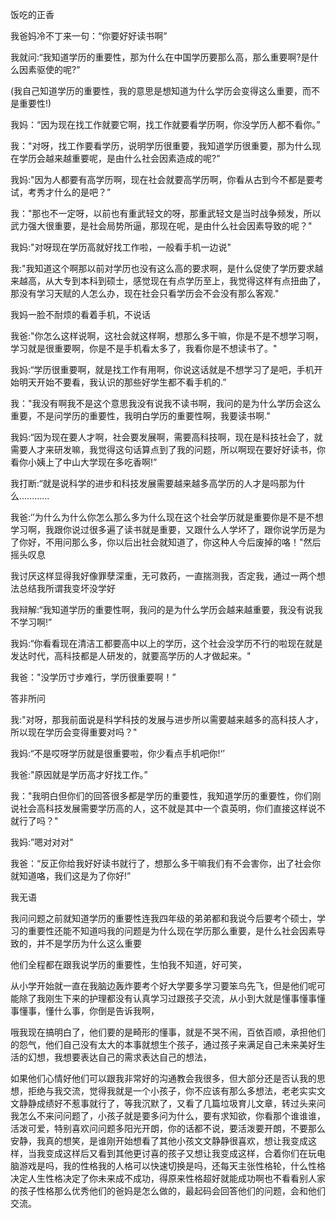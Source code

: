 

饭吃的正香

我爸妈冷不丁来一句：“你要好好读书啊”

我就问:“我知道学历的重要性，那为什么在中国学历要那么高，那么重要啊?是什么因素驱使的呢?”

(我自己知道学历的重要性，我的意思是想知道为什么学历会变得这么重要，而不是重要性!)

我妈：“因为现在找工作就要它啊，找工作就要看学历啊，你没学历人都不看你。”

我："对呀，找工作要看学历，说明学历很重要，我知道学历很重要，那为什么现在学历会越来越重要呢，是由什么社会因素造成的呢?”

我妈:"因为人都要有高学历啊，现在社会就要高学历啊，你看从古到今不都是要考试，考秀才什么的是吧？”

我："那也不一定呀，以前也有重武轻文的呀，那重武轻文是当时战争频发，所以武力强大很重要，是社会局势所逼，那现在呢，是由什么社会因素导致的呢？"

我妈:"对呀现在学历高就好找工作啦，一般看手机一边说"

我:"我知道这个啊那以前对学历也没有这么高的要求啊，是什么促使了学历要求越来越高，从大专到本科到硕士，感觉现在有点学历至上，我觉得这样有点扭曲了，那没有学习天赋的人怎么办，现在社会只看学历会不会没有那么客观."

我妈一脸不耐烦的看着手机，不说话

我爸:"你怎么这样说啊，这社会就这样啊，想那么多干嘛，你是不是不想学习啊，学习就是很重要啊，你是不是手机看太多了，我看你是不想读书了。"

我妈:“学历很重要啊，就是找工作有用啊，你说这话就是不想学习了是吧，手机开始明天开始不要看，我认识的那些好学生都不看手机的.”

我："我没有啊我不是这个意思我没有说我不读书啊，我问的是为什么学历会这么重要，不是问学历的重要性，我明白学历的重要性啊，我要读书啊.”

我妈:“因为现在要人才啊，社会要发展啊，需要高科技啊，现在是科技社会了，就需要人才来研发嘛，我觉得这句话算点到了我的问题，所以啊现在要好好读书，你看你小姨上了中山大学现在多吃香啊!”

我打断:“就是说科学的进步和科技发展需要越来越多高学历的人才是吗那为什么............

我爸:‘’为什么为什么你怎么那么多为什么现在这个社会学历就是重要你是不是不想学习啊，我跟你说过很多遍了读书就是重要，又跟什么人学坏了，跟你说学历是为了你好，不用问那么多，你以后出社会就知道了，你这种人今后废掉的咯！"然后摇头叹息

我讨厌这样显得我好像罪孽深重，无可救药，一直揣测我，否定我，通过一两个想法总结我所谓我变坏没学好

我辩解:“我知道学历的重要性啊，我问的是为什么学历会越来越重要，我没有说我不学习啊!”

我妈:“你看看现在清洁工都要高中以上的学历，这个社会没学历不行的啦现在就是发达时代，高科技都是人研发的，就要高学历的人才做起来。"

我爸："没学历寸步难行，学历很重要啊！”

答非所问

我:"对呀，那我前面说是科学科技的发展与进步所以需要越来越多的高科技人才，所以现在学历会变得重要对吗？"

我妈:“不是哎呀学历就是很重要啦，你少看点手机吧你!‘’

我爸:"原因就是学历高才好找工作。”

我："我明白但你们的回答很多都是学历的重要性，我知道学历的重要性，你们刚说社会高科技发展需要学历高的人，这不就是其中一个袁英明，你们直接这样说不就行了吗？"

我妈:”嗯对对对"

我爸：“反正你给我好好读书就行了，想那么多干嘛我们有不会害你，出了社会你就知道咯，我们这是为了你好!”

我无语

我问问题之前就知道学历的重要性连我四年级的弟弟都和我说今后要考个硕士，学习的重要性还能不知道吗我的问题是为什么现在学历那么重要，是什么社会因素导致的，并不是学历为什么这么重要

他们全程都在跟我说学历的重要性，生怕我不知道，好可笑，

从小学开始就一直在我脑边轰炸要考个好大学要多学习要笨鸟先飞，但是他们呢可能除了我刚生下来的护理都没有认真学习过跟孩子交流，从小到大就是懂事懂事懂事懂事，懂什么事，你倒是告诉我啊，

哦我现在搞明白了，他们要的是畸形的懂事，就是不哭不闹，百依百顺，承担他们的怨气，他们自己没有太大的本事就想生个孩子，通过孩子来满足自己未来美好生活的幻想，我想要表达自己的需求表达自己的想法，

如果他们心情好他们可以跟我非常好的沟通教会我很多，但大部分还是否认我的思想，拒绝与我交流，觉得我就是一个小孩子，你不应该有那么多想法，老老实实文文静静成绩好不惹事就行了，等我沉默了，又看了几篇垃圾育儿文章，转过头来问我怎么不来问问题了，小孩子就是要多问为什么，要有求知欲，你看那个谁谁谁，活泼可爱，特别喜欢问问题多阳光开朗，你的话都不说，要活泼要开朗，不要那么安静，我真的想笑，是谁刚开始想看了其他小孩文文静静很喜欢，想让我变成这样，当我变成这样后又看到其他更讨喜的孩子又想让我变成这样，合着你们在玩电脑游戏是吗，我的性格我的人格可以快速切换是吗，还每天主张性格轮，什么性格决定人生性格决定了你未来成不成功，得原来性格超好就能成功啊也不看看别人家的孩子性格那么优秀他们的爸妈是怎么做的，最起码会回答他们的问题，会和他们交流。




